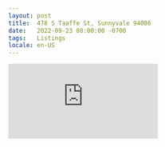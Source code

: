 ```yaml
---
layout: post
title:  478 S Taaffe St, Sunnyvale 94086
date:   2022-09-23 08:00:00 -0700
tags:   Listings
locale: en-US
---
```


<iframe src="https://www.youtube.com/embed/yHFJ-YYFMkA" frameborder="0"
        allow="accelerometer; autoplay; clipboard-write; encrypted-media; gyroscope; picture-in-picture" allowfullscreen>
</iframe>
